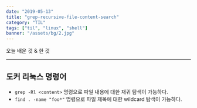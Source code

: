 ```yaml
---
date: "2019-05-13"
title: "grep-recursive-file-content-search"
category: "TIL"
tags: ["til", "linux", "shell"]
banner: "/assets/bg/2.jpg"
---
```



오늘 배운 것 & 한 것

--------------------------

## 도커 리눅스 명령어

- `grep -Rl <content>` 명령으로 파일 내용에 대한 재귀 탐색이 가능하다.
- `find . -name "foo*"` 명령으로 파일 제목에 대한 wildcard 탐색이 가능하다.

